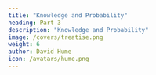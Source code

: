 ```yaml
---
title: "Knowledge and Probability"
heading: Part 3
description: "Knowledge and Probability"
image: /covers/treatise.png
weight: 6
author: David Hume
icon: /avatars/hume.png
---
```



<!-- date        = "2020-06-16" -->

